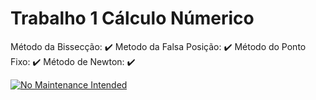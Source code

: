 # Trabalho 1 Cálculo Númerico 
Método da Bissecção: :heavy_check_mark:
Metodo da Falsa Posição: :heavy_check_mark:
Método do Ponto Fixo: :heavy_check_mark:
Método de Newton: :heavy_check_mark:


[![No Maintenance Intended](http://unmaintained.tech/badge.svg)](http://unmaintained.tech/)
